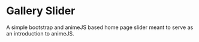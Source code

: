 # Gallery Slider

A simple bootstrap and animeJS based home page slider meant to serve as an introduction to animeJS.
